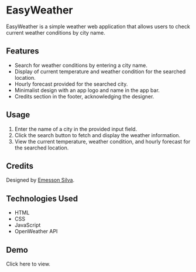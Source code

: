 # EasyWeather

EasyWeather is a simple weather web application that allows users to check current weather conditions by city name.

## Features

- Search for weather conditions by entering a city name.
- Display of current temperature and weather condition for the searched location.
- Hourly forecast provided for the searched city.
- Minimalist design with an app logo and name in the app bar.
- Credits section in the footer, acknowledging the designer.

## Usage

1. Enter the name of a city in the provided input field.
2. Click the search button to fetch and display the weather information.
3. View the current temperature, weather condition, and hourly forecast for the searched location.

## Credits

Designed by [Emesson Silva](https://github.com/emessonSilva/).

## Technologies Used

- HTML
- CSS
- JavaScript
- OpenWeather API

## Demo

Click here to view.


